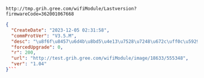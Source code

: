 `http://tmp.grih.gree.com/wifiModule/Lastversion?firmwareCode=362001067668`

```json
{
  "CreateDate": "2023-12-05 02:31:58",
  "commProtVer": "V3.5.M",
  "desc": "\u8f6f\u8457\u6d4b\u8bd5\u4e13\u7528\u7248\u672c\uff0c\u5929\u732b\u53cc\u4e91\u4e91\u5316\u811a\u672c\u3002\u8d1f\u8d23\u4eba\uff1a\u5f20\u79c0\u5f64",
  "forcedUpgrade": 0,
  "r": 200,
  "url": "http://test.grih.gree.com/wifiModule/image/18633/555348",
  "ver": "1.04"
}```